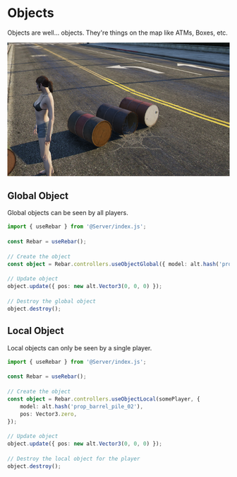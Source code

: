 # Objects

Objects are well... objects. They're things on the map like ATMs, Boxes, etc.

![](../../../static/controllers/object.png)

## Global Object

Global objects can be seen by all players.

```ts
import { useRebar } from '@Server/index.js';

const Rebar = useRebar();

// Create the object
const object = Rebar.controllers.useObjectGlobal({ model: alt.hash('prop_barrel_pile_02'), pos: Vector3.zero });

// Update object
object.update({ pos: new alt.Vector3(0, 0, 0) });

// Destroy the global object
object.destroy();
```

## Local Object

Local objects can only be seen by a single player.

```ts
import { useRebar } from '@Server/index.js';

const Rebar = useRebar();

// Create the object
const object = Rebar.controllers.useObjectLocal(somePlayer, {
    model: alt.hash('prop_barrel_pile_02'),
    pos: Vector3.zero,
});

// Update object
object.update({ pos: new alt.Vector3(0, 0, 0) });

// Destroy the local object for the player
object.destroy();
```
